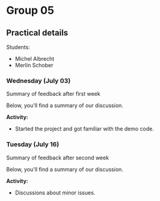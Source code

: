 # Group 05

## Practical details

Students:

- Michel Albrecht
- Merlin Schober

### Wednesday (July 03)

Summary of feedback after first week

Below, you'll find a summary of our discussion.

**Activity:**

- Started the project and got familiar with the demo code.

### Tuesday (July 16)

Summary of feedback after second week

Below, you'll find a summary of our discussion.

**Activity:**

- Discussions about minor issues.
